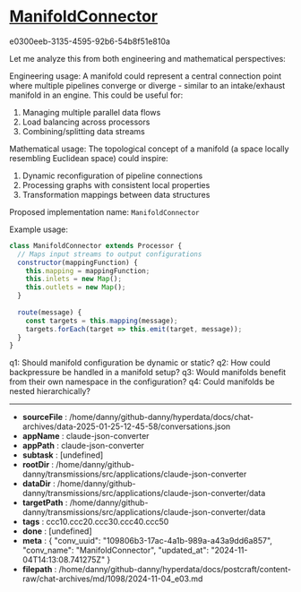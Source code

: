 # [ManifoldConnector](https://claude.ai/chat/109806b3-17ac-4a1b-989a-a43a9dd6a857)

e0300eeb-3135-4595-92b6-54b8f51e810a

 Let me analyze this from both engineering and mathematical perspectives:

Engineering usage: A manifold could represent a central connection point where multiple pipelines converge or diverge - similar to an intake/exhaust manifold in an engine. This could be useful for:

1. Managing multiple parallel data flows
2. Load balancing across processors 
3. Combining/splitting data streams

Mathematical usage: The topological concept of a manifold (a space locally resembling Euclidean space) could inspire:

1. Dynamic reconfiguration of pipeline connections
2. Processing graphs with consistent local properties
3. Transformation mappings between data structures

Proposed implementation name: `ManifoldConnector`

Example usage:
```js
class ManifoldConnector extends Processor {
  // Maps input streams to output configurations
  constructor(mappingFunction) {
    this.mapping = mappingFunction;
    this.inlets = new Map();
    this.outlets = new Map(); 
  }
  
  route(message) {
    const targets = this.mapping(message);
    targets.forEach(target => this.emit(target, message));
  }
}
```

q1: Should manifold configuration be dynamic or static?
q2: How could backpressure be handled in a manifold setup?
q3: Would manifolds benefit from their own namespace in the configuration?
q4: Could manifolds be nested hierarchically?

---

* **sourceFile** : /home/danny/github-danny/hyperdata/docs/chat-archives/data-2025-01-25-12-45-58/conversations.json
* **appName** : claude-json-converter
* **appPath** : claude-json-converter
* **subtask** : [undefined]
* **rootDir** : /home/danny/github-danny/transmissions/src/applications/claude-json-converter
* **dataDir** : /home/danny/github-danny/transmissions/src/applications/claude-json-converter/data
* **targetPath** : /home/danny/github-danny/transmissions/src/applications/claude-json-converter/data
* **tags** : ccc10.ccc20.ccc30.ccc40.ccc50
* **done** : [undefined]
* **meta** : {
  "conv_uuid": "109806b3-17ac-4a1b-989a-a43a9dd6a857",
  "conv_name": "ManifoldConnector",
  "updated_at": "2024-11-04T14:13:08.741275Z"
}
* **filepath** : /home/danny/github-danny/hyperdata/docs/postcraft/content-raw/chat-archives/md/1098/2024-11-04_e03.md